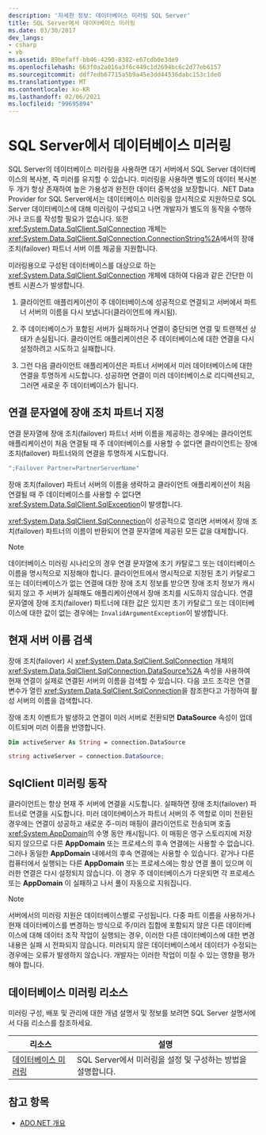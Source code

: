 ```yaml
---
description: '자세한 정보: 데이터베이스 미러링 SQL Server'
title: SQL Server에서 데이터베이스 미러링
ms.date: 03/30/2017
dev_langs:
- csharp
- vb
ms.assetid: 89befaff-bb46-4290-8382-e67cdb0e3de9
ms.openlocfilehash: 663f0a2a016a3f6c449c1d2694bc6c2d77eb6157
ms.sourcegitcommit: ddf7edb67715a5b9a45e3dd44536dabc153c1de0
ms.translationtype: MT
ms.contentlocale: ko-KR
ms.lasthandoff: 02/06/2021
ms.locfileid: "99695894"
---
```

# <a name="database-mirroring-in-sql-server"></a>SQL Server에서 데이터베이스 미러링

SQL Server의 데이터베이스 미러링을 사용하면 대기 서버에서 SQL Server 데이터베이스의 복사본, 즉 미러를 유지할 수 있습니다. 미러링을 사용하면 별도의 데이터 복사본 두 개가 항상 존재하여 높은 가용성과 완전한 데이터 중복성을 보장합니다. .NET Data Provider for SQL Server에서는 데이터베이스 미러링을 암시적으로 지원하므로 SQL Server 데이터베이스에 대해 미러링이 구성되고 나면 개발자가 별도의 동작을 수행하거나 코드를 작성할 필요가 없습니다. 또한 <xref:System.Data.SqlClient.SqlConnection> 개체는 <xref:System.Data.SqlClient.SqlConnection.ConnectionString%2A>에서의 장애 조치(failover) 파트너 서버 이름 제공을 지원합니다.  
  
 미러링용으로 구성된 데이터베이스를 대상으로 하는 <xref:System.Data.SqlClient.SqlConnection> 개체에 대하여 다음과 같은 간단한 이벤트 시퀀스가 발생합니다.  
  
1. 클라이언트 애플리케이션이 주 데이터베이스에 성공적으로 연결되고 서버에서 파트너 서버의 이름을 다시 보냅니다(클라이언트에 캐시됨).  
  
2. 주 데이터베이스가 포함된 서버가 실패하거나 연결이 중단되면 연결 및 트랜잭션 상태가 손실됩니다. 클라이언트 애플리케이션은 주 데이터베이스에 대한 연결을 다시 설정하려고 시도하고 실패합니다.  
  
3. 그런 다음 클라이언트 애플리케이션은 파트너 서버에서 미러 데이터베이스에 대한 연결을 투명하게 시도합니다. 성공하면 연결이 미러 데이터베이스로 리디렉션되고, 그러면 새로운 주 데이터베이스가 됩니다.  
  
## <a name="specifying-the-failover-partner-in-the-connection-string"></a>연결 문자열에 장애 조치 파트너 지정  

 연결 문자열에 장애 조치(failover) 파트너 서버 이름을 제공하는 경우에는 클라이언트 애플리케이션이 처음 연결될 때 주 데이터베이스를 사용할 수 없다면 클라이언트는 장애 조치(failover) 파트너와의 연결을 투명하게 시도합니다.  
  
```csharp
";Failover Partner=PartnerServerName"  
```  
  
 장애 조치(failover) 파트너 서버의 이름을 생략하고 클라이언트 애플리케이션이 처음 연결될 때 주 데이터베이스를 사용할 수 없다면 <xref:System.Data.SqlClient.SqlException>이 발생합니다.  
  
 <xref:System.Data.SqlClient.SqlConnection>이 성공적으로 열리면 서버에서 장애 조치(failover) 파트너의 이름이 반환되어 연결 문자열에 제공된 모든 값을 대체합니다.  
  
> [!NOTE]
> 데이터베이스 미러링 시나리오의 경우 연결 문자열에 초기 카탈로그 또는 데이터베이스 이름을 명시적으로 지정해야 합니다. 클라이언트에서 명시적으로 지정된 초기 카탈로그 또는 데이터베이스가 없는 연결에 대한 장애 조치 정보를 받으면 장애 조치 정보가 캐시되지 않고 주 서버가 실패해도 애플리케이션에서 장애 조치를 시도하지 않습니다. 연결 문자열에 장애 조치(failover) 파트너에 대한 값은 있지만 초기 카탈로그 또는 데이터베이스에 대한 값이 없는 경우에는 `InvalidArgumentException`이 발생합니다.  
  
## <a name="retrieving-the-current-server-name"></a>현재 서버 이름 검색  

 장애 조치(failover) 시 <xref:System.Data.SqlClient.SqlConnection> 개체의 <xref:System.Data.SqlClient.SqlConnection.DataSource%2A> 속성을 사용하여 현재 연결이 실제로 연결된 서버의 이름을 검색할 수 있습니다. 다음 코드 조각은 연결 변수가 열린 <xref:System.Data.SqlClient.SqlConnection>을 참조한다고 가정하여 활성 서버의 이름을 검색합니다.  
  
 장애 조치 이벤트가 발생하고 연결이 미러 서버로 전환되면 **DataSource** 속성이 업데이트되며 미러 이름을 반영합니다.  
  
```vb  
Dim activeServer As String = connection.DataSource  
```  
  
```csharp  
string activeServer = connection.DataSource;  
```  
  
## <a name="sqlclient-mirroring-behavior"></a>SqlClient 미러링 동작  

 클라이언트는 항상 현재 주 서버에 연결을 시도합니다. 실패하면 장애 조치(failover) 파트너로 연결을 시도합니다. 미러 데이터베이스가 파트너 서버의 주 역할로 이미 전환된 경우에는 연결이 성공하고 새로운 주-미러 매핑이 클라이언트로 전송되며 호출 <xref:System.AppDomain>의 수명 동안 캐시됩니다. 이 매핑은 영구 스토리지에 저장되지 않으므로 다른 **AppDomain** 또는 프로세스의 후속 연결에는 사용할 수 없습니다. 그러나 동일한 **AppDomain** 내에서의 후속 연결에는 사용할 수 있습니다. 같거나 다른 컴퓨터에서 실행되는 다른 **AppDomain** 또는 프로세스에는 항상 연결 풀이 있으며 이러한 연결은 다시 설정되지 않습니다. 이 경우 주 데이터베이스가 다운되면 각 프로세스 또는 **AppDomain** 이 실패하고 나서 풀이 자동으로 지워집니다.  
  
> [!NOTE]
> 서버에서의 미러링 지원은 데이터베이스별로 구성됩니다. 다중 파트 이름을 사용하거나 현재 데이터베이스를 변경하는 방식으로 주/미러 집합에 포함되지 않은 다른 데이터베이스에 대해 데이터 조작 작업이 실행되는 경우, 이러한 다른 데이터베이스에 대한 변경 내용은 실패 시 전파되지 않습니다. 미러되지 않은 데이터베이스에서 데이터가 수정되는 경우에는 오류가 발생하지 않습니다. 개발자는 이러한 작업이 미칠 수 있는 영향을 평가해야 합니다.  
  
## <a name="database-mirroring-resources"></a>데이터베이스 미러링 리소스  

 미러링 구성, 배포 및 관리에 대한 개념 설명서 및 정보를 보려면 SQL Server 설명서에서 다음 리소스를 참조하세요.  
  
|리소스|설명|  
|--------------|-----------------|  
|[데이터베이스 미러링](/sql/database-engine/database-mirroring/database-mirroring-sql-server)|SQL Server에서 미러링을 설정 및 구성하는 방법을 설명합니다.|  
  
## <a name="see-also"></a>참고 항목

- [ADO.NET 개요](../ado-net-overview.md)
